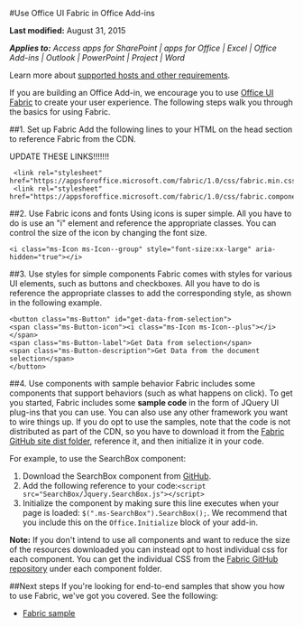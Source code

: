 #Use Office UI Fabric in Office Add-ins

**Last modified:** August 31, 2015

***Applies to:** Access apps for SharePoint | apps for Office | Excel | Office Add-ins | Outlook | PowerPoint | Project | Word*

Learn more about [supported hosts and other requirements](https://msdn.microsoft.com/EN-US/library/office/dn833104.aspx).

If you are building an Office Add-in, we encourage you to use [Office UI Fabric](https://github.com/OfficeDev/Office-UI-Fabric) to create your user experience. The following steps walk you through the basics for using Fabric.  

##1. Set up Fabric
Add the following lines to your HTML on the head section to reference Fabric from the CDN.

UPDATE THESE LINKS!!!!!!!

     <link rel="stylesheet" href="https://appsforoffice.microsoft.com/fabric/1.0/css/fabric.min.css">
     <link rel="stylesheet" href="https://appsforoffice.microsoft.com/fabric/1.0/css/fabric.components.min.css">

##2. Use Fabric icons and fonts
Using icons is super simple. All you have to do is use an "i" element and reference the appropriate classes. You can control the size of the icon by changing the font size.

    <i class="ms-Icon ms-Icon--group" style="font-size:xx-large" aria-hidden="true"></i>


##3. Use styles for simple components
Fabric comes with styles for various UI elements, such as buttons and checkboxes. All you have to do is reference the appropriate classes to add the corresponding style, as shown in the following example.

    <button class="ms-Button" id="get-data-from-selection">
    <span class="ms-Button-icon"><i class="ms-Icon ms-Icon--plus"></i></span>
    <span class="ms-Button-label">Get Data from selection</span>
    <span class="ms-Button-description">Get Data from the document selection</span>
    </button>

##4. Use components with sample behavior
Fabric includes some components that support behaviors (such as what happens on click). To get you started, Fabric includes some **sample code** in the form of JQuery UI plug-ins that you can use. You can also use any other framework you want to wire things up. If you do opt to use the samples, note that the code is not distributed as part of the CDN, so you have to download it from the [Fabric GitHub site dist folder](https://github.com/OfficeDev/Office-UI-Fabric/tree/master/dist), reference it, and then initialize it in your code. 

For example, to use the SearchBox component:

1. Download the SearchBox component from [GitHub](https://github.com/OfficeDev/Office-UI-Fabric/tree/master/dist/components/SearchBox).
2. Add the following reference to your code:`<script src="SearchBox/Jquery.SearchBox.js"></script>`
1. Initialize the component by making sure this line executes when your page is loaded: `$(".ms-SearchBox").SearchBox();`. We recommend that you include this on the `Office.Initialize` block of your add-in.     

**Note:** If you don't intend to use all components and want to reduce the size of the resources downloaded you can instead opt to host individual css for each component. You can get the individual CSS from the [Fabric GitHub repository](https://github.com/OfficeDev/Office-UI-Fabric) under each component folder. 


##Next steps
If you're looking for end-to-end samples that show you how to use Fabric, we've got you covered. See the following:

- [Fabric sample](https://github.com/OfficeDev/office-content-pr/tree/master/ux%20guidelines/add-ins/Fabric%20Sample)